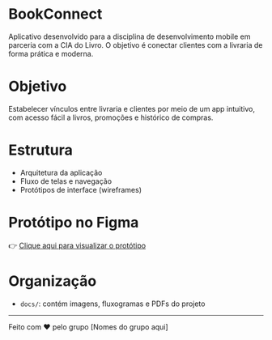 # BookConnect

Aplicativo desenvolvido para a disciplina de desenvolvimento mobile em parceria com a CIA do Livro. O objetivo é conectar clientes com a livraria de forma prática e moderna.

# Objetivo

Estabelecer vínculos entre livraria e clientes por meio de um app intuitivo, com acesso fácil a livros, promoções e histórico de compras.

# Estrutura

- Arquitetura da aplicação
- Fluxo de telas e navegação
- Protótipos de interface (wireframes)

# Protótipo no Figma

👉 [Clique aqui para visualizar o protótipo]([https://www.figma.com/file/SEU-LINK-AQUI](https://www.figma.com/design/1iF5VWKa3iyu6izd71kbv2/Sem-t%C3%ADtulo?node-id=0-1&m=dev&t=nQY2YYlAJPEGS6GE-1))

# Organização

- `docs/`: contém imagens, fluxogramas e PDFs do projeto


---

Feito com ❤️ pelo grupo [Nomes do grupo aqui]
